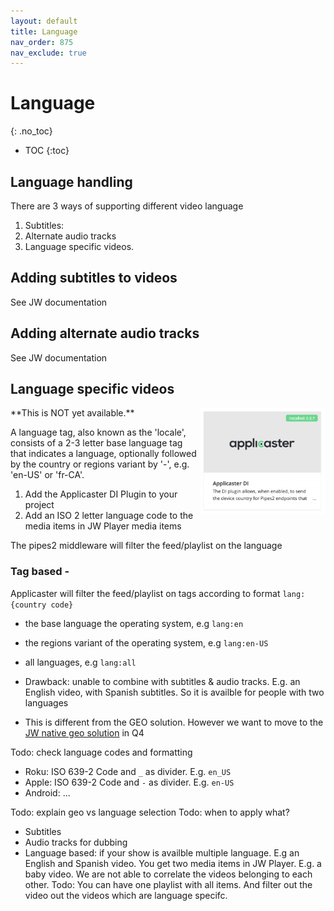 ```yaml
---
layout: default
title: Language
nav_order: 875
nav_exclude: true
---
```

# Language
{: .no_toc}

- TOC
{:toc}

## Language handling
There are 3 ways of supporting different video language
1. Subtitles: 
2. Alternate audio tracks 
3. Language specific videos. 

## Adding subtitles to videos
See JW documentation

## Adding alternate audio tracks 
See JW documentation

## Language specific videos
<img align="right" src="./img/applicaster-di-plugin.png" width="200">
**This is NOT yet available.**

A language tag, also known as the 'locale', consists of a 2-3 letter base language tag that indicates a language, optionally followed by the country or regions variant by '-', e.g. 'en-US' or 'fr-CA'. 

1. Add the Applicaster DI Plugin to your project
1. Add an ISO 2 letter language  code to the media items in JW Player media items 

The pipes2 middleware will filter the feed/playlist on the language

### Tag based -
Applicaster will filter the feed/playlist on tags according to format `lang:{country code}`
- the base language the operating system, e.g `lang:en`
- the regions variant of the operating system, e.g `lang:en-US`
- all languages, e.g `lang:all`


- Drawback: unable to combine with subtitles & audio tracks. E.g. an English video, with Spanish subtitles. So it is availble for people with two languages
- This is different from the GEO solution. However we want to move to the [JW native geo solution](https://support.jwplayer.com/articles/set-geoblocking-rules-for-videos) in Q4

Todo: check language codes and formatting
- Roku: ISO 639-2 Code and `_` as divider. E.g. `en_US`
- Apple: ISO 639-2 Code and `-` as divider. E.g. `en-US`
- Android: ...

Todo: explain geo vs language selection 
Todo: when to apply what? 
 - Subtitles
 - Audio tracks for dubbing
 - Language based: if your show is availble multiple language. E.g an English and Spanish video. You get two media items in JW Player.  E.g. a baby video. We are not able to correlate the videos belonging to each other. 
Todo: You can have one playlist with all items. And filter out the video out the videos which are language specifc. 


